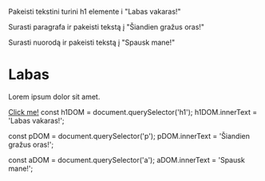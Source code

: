 Pakeisti tekstini turini h1 elemente i "Labas vakaras!"

Surasti paragrafa ir pakeisti tekstą į "Šiandien gražus oras!"

Surasti nuorodą ir pakeisti tekstą į "Spausk mane!"

<h1>Labas</h1>
<p>Lorem ipsum dolor sit amet.</p>
<a href="#">Click me!</a>
const h1DOM = document.querySelector('h1');
h1DOM.innerText = 'Labas vakaras!';

const pDOM = document.querySelector('p');
pDOM.innerText = 'Šiandien gražus oras!';

const aDOM = document.querySelector('a');
aDOM.innerText = 'Spausk mane!';
